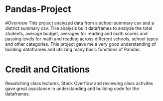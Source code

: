 # Pandas-Project
#Overview
This project analyzed data from a school summary csv and a district summary csv. THe analysis built dataframes to analyze the total students, average budget, averages for reading and  math scores and passing levels for math and reading across different schools, school types and other categories. This project gave me a very good understanding of building dataframes and utilizing many basic functions of Pandas. 

# Credit and Citations
Rewatching class lectures, Stack Overflow and reviewing class activites gave great assistance in understanding and building code for the dataframes. 
